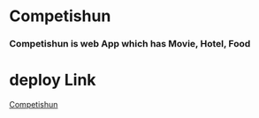# Competishun
### Competishun is web App which has Movie, Hotel, Food

<h1>deploy Link</h1>
<a href="https://competishun-gautam2s0.vercel.app/" >Competishun</a>
